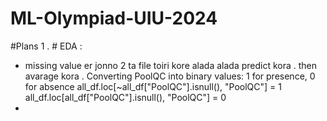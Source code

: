 # ML-Olympiad-UIU-2024
#Plans 
1 . # EDA : 
* missing value er jonno 2 ta file toiri kore alada alada predict kora . then avarage kora .
Converting PoolQC into binary values: 1 for presence, 0 for absence
all_df.loc[~all_df["PoolQC"].isnull(), "PoolQC"] = 1
all_df.loc[all_df["PoolQC"].isnull(), "PoolQC"] = 0
*
